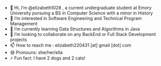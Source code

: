 - 👋 Hi, I’m @elizabeth1028 , a current undergraduate student at Emory University pursuing a BS in Computer Science with a minor in History
- 👀 I’m interested in Software Engineering and Technical Program Management
- 🌱 I’m currently learning Data Structures and Algorithms in Java
- 💞️ I’m looking to collaborate on any BackEnd or Full Stack Development projects
- 📫 How to reach me : elizabeth220431 [at] gmail [dot] com
- 😄 Pronouns: she/her/ella
- ⚡ Fun fact: I have 2 dogs and 2 cats!

<!---
elizabeth1028/elizabeth1028 is a ✨ special ✨ repository because its `README.md` (this file) appears on your GitHub profile.
You can click the Preview link to take a look at your changes.
--->
